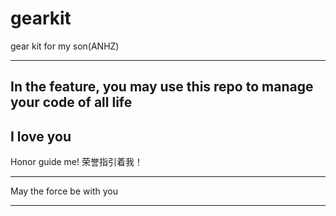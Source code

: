 # gearkit
gear kit for my son(ANHZ)

------------------------------------------------------------------------------------
In the feature, you may use this repo to manage your code of all life
------------------------------------------------------------------------------------
I love you
------------------------------------------------------------------------------------
Honor guide me! 荣誉指引着我！

------------------------------------------------------------------------------------
May the force be with you

------------------------------------------------------------------------------------